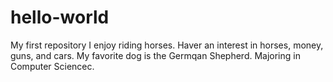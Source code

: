 # hello-world
My first repository 
I enjoy riding horses. Haver an interest in horses, money, guns, and cars. My favorite dog is the Germqan Shepherd.
Majoring in Computer Sciencec.
